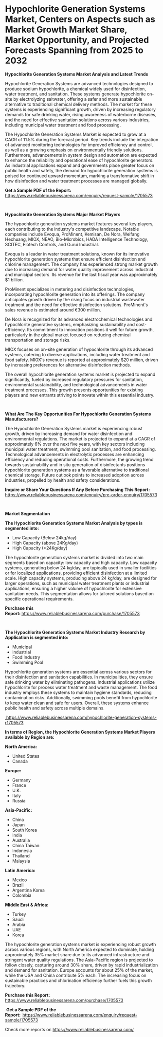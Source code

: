 <p><h1>Hypochlorite Generation Systems Market, Centers on Aspects such as Market Growth Market Share, Market Opportunity, and Projected Forecasts Spanning from 2025 to 2032</h1></p><p><strong>Hypochlorite Generation Systems Market Analysis and Latest Trends</strong></p>
<p><p>Hypochlorite Generation Systems are advanced technologies designed to produce sodium hypochlorite, a chemical widely used for disinfection, water treatment, and sanitation. These systems generate hypochlorite on-site by electrolyzing saltwater, offering a safer and more sustainable alternative to traditional chemical delivery methods. The market for these systems is experiencing significant growth, driven by increasing regulatory demands for safe drinking water, rising awareness of waterborne diseases, and the need for effective sanitation solutions across various industries, including municipal water treatment and food processing.</p><p>The Hypochlorite Generation Systems Market is expected to grow at a CAGR of 11.5% during the forecast period. Key trends include the integration of advanced monitoring technologies for improved efficiency and control, as well as a growing emphasis on environmentally friendly solutions. Furthermore, advancements in system design and automation are expected to enhance the reliability and operational ease of hypochlorite generators. As industrial applications expand and governments place greater focus on public health and safety, the demand for hypochlorite generation systems is poised for continued upward momentum, marking a transformative shift in how disinfection and water treatment processes are managed globally.</p></p>
<p><strong>Get a Sample PDF of the Report:&nbsp;</strong> <a href="https://www.reliablebusinessarena.com/enquiry/request-sample/1705573?utm_campaign=3552&utm_medium=2&utm_source=Github&utm_content=ia&utm_term=27032025&utm_id=hypochlorite-generation-systems">https://www.reliablebusinessarena.com/enquiry/request-sample/1705573</a></p>
<p>&nbsp;</p>
<p><strong>Hypochlorite Generation Systems Major Market Players</strong></p>
<p><p>The hypochlorite generation systems market features several key players, each contributing to the industry's competitive landscape. Notable companies include Evoqua, ProMinent, Kemisan, De Nora, Weifang Hechuang, MIOX, NEAO, Bio-Microbics, HADA Intelligence Technology, SCITEC, Flotech Controls, and Ourui Industrial.</p><p>Evoqua is a leader in water treatment solutions, known for its innovative hypochlorite generation systems that ensure efficient disinfection and chlorine management. The company has experienced strong market growth due to increasing demand for water quality improvement across industrial and municipal sectors. Its revenue for the last fiscal year was approximately $1 billion.</p><p>ProMinent specializes in metering and disinfection technologies, incorporating hypochlorite generation into its offerings. The company anticipates growth driven by the rising focus on industrial wastewater treatment and the need for effective disinfection solutions. ProMinent's sales revenue is estimated around €300 million.</p><p>De Nora is recognized for its advanced electrochemical technologies and hypochlorite generative systems, emphasizing sustainability and cost-efficiency. Its commitment to innovation positions it well for future growth, particularly in the global market focused on reducing chemical transportation and storage risks.</p><p>MIOX focuses on on-site generation of hypochlorite through its advanced systems, catering to diverse applications, including water treatment and food safety. MIOX's revenue is reported at approximately $20 million, driven by increasing preferences for alternative disinfection methods.</p><p>The overall hypochlorite generation systems market is projected to expand significantly, fueled by increased regulatory pressures for sanitation, environmental sustainability, and technological advancements in water treatment processes. This growth presents opportunities for existing players and new entrants striving to innovate within this essential industry.</p></p>
<p>&nbsp;</p>
<p><strong>What Are The Key Opportunities For Hypochlorite Generation Systems Manufacturers?</strong></p>
<p><p>The Hypochlorite Generation Systems market is experiencing robust growth, driven by increasing demand for water disinfection and environmental regulations. The market is projected to expand at a CAGR of approximately 6% over the next five years, with key sectors including municipal water treatment, swimming pool sanitation, and food processing. Technological advancements in electrolytic processes are enhancing efficiency and reducing operational costs. Furthermore, the growing trend towards sustainability and in situ generation of disinfectants positions hypochlorite generation systems as a favorable alternative to traditional chemical storage. Future outlook points to increased adoption across industries, propelled by health and safety considerations.</p></p>
<p><strong>Inquire or Share Your Questions If Any Before Purchasing This Report:</strong> <a href="https://www.reliablebusinessarena.com/enquiry/pre-order-enquiry/1705573?utm_campaign=3552&utm_medium=2&utm_source=Github&utm_content=ia&utm_term=27032025&utm_id=hypochlorite-generation-systems">https://www.reliablebusinessarena.com/enquiry/pre-order-enquiry/1705573</a></p>
<p>&nbsp;</p>
<p><strong>Market Segmentation</strong></p>
<p><strong>The Hypochlorite Generation Systems Market Analysis by types is segmented into:</strong></p>
<p><ul><li>Low Capacity (Below 24kg/day)</li><li>High Capacity (above 24Kg/day)</li><li>High Capacity (>24Kg/day)</li></ul></p>
<p><p>The hypochlorite generation systems market is divided into two main segments based on capacity: low capacity and high capacity. Low capacity systems, generating below 24 kg/day, are typically used in smaller facilities or for localized applications, providing efficient disinfection at a limited scale. High capacity systems, producing above 24 kg/day, are designed for larger operations, such as municipal water treatment plants or industrial applications, ensuring a higher volume of hypochlorite for extensive sanitation needs. This segmentation allows for tailored solutions based on specific operational requirements.</p></p>
<p><strong>Purchase this Report:&nbsp;</strong><a href="https://www.reliablebusinessarena.com/purchase/1705573?utm_campaign=3552&utm_medium=2&utm_source=Github&utm_content=ia&utm_term=27032025&utm_id=hypochlorite-generation-systems">https://www.reliablebusinessarena.com/purchase/1705573</a></p>
<p>&nbsp;</p>
<p><strong>The Hypochlorite Generation Systems Market Industry Research by Application is segmented into:</strong></p>
<p><ul><li>Municipal</li><li>Industrial</li><li>Food Industry</li><li>Swimming Pool</li></ul></p>
<p><p>Hypochlorite generation systems are essential across various sectors for their disinfection and sanitation capabilities. In municipalities, they ensure safe drinking water by eliminating pathogens. Industrial applications utilize hypochlorite for process water treatment and waste management. The food industry employs these systems to maintain hygiene standards, reducing contamination risks. Additionally, swimming pools benefit from hypochlorite to keep water clean and safe for users. Overall, these systems enhance public health and safety across multiple domains.</p></p>
<p><a href="https://www.reliablebusinessarena.com/hypochlorite-generation-systems-r1705573?utm_campaign=3552&utm_medium=2&utm_source=Github&utm_content=ia&utm_term=27032025&utm_id=hypochlorite-generation-systems">&nbsp;https://www.reliablebusinessarena.com/hypochlorite-generation-systems-r1705573</a></p>
<p><strong>In terms of Region, the Hypochlorite Generation Systems Market Players available by Region are:</strong></p>
<p>
    <p> <strong> North America: </strong>
        <ul>
            <li>United States</li>
            <li>Canada</li>
        </ul>
        </p> 
    <p> <strong> Europe: </strong>
        <ul>
            <li>Germany</li>
            <li>France</li>
            <li>U.K.</li>
            <li>Italy</li>
            <li>Russia</li>
        </ul>
        </p> 
    <p> <strong> Asia-Pacific: </strong>
        <ul>
            <li>China</li>
            <li>Japan</li>
            <li>South Korea</li>
            <li>India</li>
            <li>Australia</li>
            <li>China Taiwan</li>
            <li>Indonesia</li>
            <li>Thailand</li>
            <li>Malaysia</li>
        </ul>
        </p> 
    <p> <strong> Latin America: </strong>
        <ul>
            <li>Mexico</li>
            <li>Brazil</li>
            <li>Argentina Korea</li>
            <li>Colombia</li>
        </ul>
        </p> 
    <p> <strong> Middle East & Africa: </strong>
        <ul>
            <li>Turkey</li>
            <li>Saudi</li>
            <li>Arabia</li>
            <li>UAE</li>
            <li>Korea</li>
        </ul>
    </p>
    </p>
<p><p>The hypochlorite generation systems market is experiencing robust growth across various regions, with North America expected to dominate, holding approximately 35% market share due to its advanced infrastructure and stringent water quality regulations. The Asia-Pacific region is projected to follow closely, capturing around 30% share, driven by rapid industrialization and demand for sanitation. Europe accounts for about 25% of the market, while the USA and China contribute 5% each. The increasing focus on sustainable practices and chlorination efficiency further fuels this growth trajectory.</p></p>
<p><strong>Purchase this Report: </strong><a href="https://www.reliablebusinessarena.com/purchase/1705573?utm_campaign=3552&utm_medium=2&utm_source=Github&utm_content=ia&utm_term=27032025&utm_id=hypochlorite-generation-systems">https://www.reliablebusinessarena.com/purchase/1705573</a></p>
<p>&nbsp;<strong>Get a Sample PDF of the Report:&nbsp;&nbsp;</strong><a href="https://www.reliablebusinessarena.com/enquiry/request-sample/1705573?utm_campaign=3552&utm_medium=2&utm_source=Github&utm_content=ia&utm_term=27032025&utm_id=hypochlorite-generation-systems">https://www.reliablebusinessarena.com/enquiry/request-sample/1705573</a></p>
<p><strong></strong></p>
<p>Check more reports on <a href="https://www.reliablebusinessarena.com/?utm_campaign=3552&utm_medium=2&utm_source=Github&utm_content=ia&utm_term=27032025&utm_id=hypochlorite-generation-systems">https://www.reliablebusinessarena.com/</a></p>